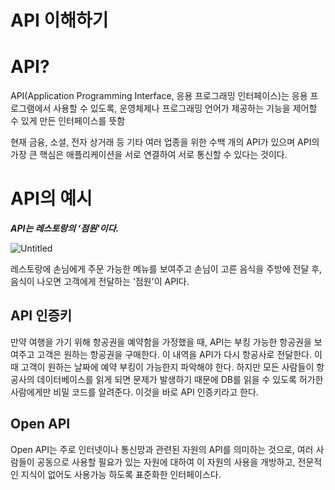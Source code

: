 # API 이해하기

# API?

API(Application Programming Interface, 응용 프로그래밍 인터페이스)는 응용 프로그램에서 사용할 수 있도록, 운영체제나 프로그래밍 언어가 제공하는 기능을 제어할 수 있게 만든 인터페이스를 뜻함

현재 금융, 소셜, 전자 상거래 등 기타 여러 업종을 위한 수백 개의 API가 있으며 API의 가장 큰 핵심은 애플리케이션을 서로 연결하여 서로 통신할 수 있다는 것이다.

# API의 예시

***API는 레스토랑의 ‘점원'이다.***

![Untitled](https://s3-us-west-2.amazonaws.com/secure.notion-static.com/4edb0175-b537-48e1-bf01-61a2003aa022/Untitled.png)

레스토랑에 손님에게 주문 가능한 메뉴를 보여주고 손님이 고른 음식을 주방에 전달 후, 음식이 나오면 고객에게 전달하는 ‘점원'이 API다.

## API 인증키

만약 여행을 가기 위해 항공권을 예약함을 가정했을 때, API는 부킹 가능한 항공권을 보여주고 고객은 원하는 항공권을 구매한다. 이 내역을 API가 다시 항공사로 전달한다. 이 때 고객이 원하는 날짜에 예약 부킹이 가능한지 파악해야 한다. 하지만 모든 사람들이 항공사의 데이터베이스를 읽게 되면 문제가 발생하기 때문에 DB를 읽을 수 있도록 허가한 사람에게만 비밀 코드를 알려준다. 이것을 바로 API 인증키라고 한다.

## Open API

Open API는 주로 인터넷이나 통신망과 관련된 자원의 API를 의미하는 것으로, 여러 사람들이 공동으로 사용할 필요가 있는 자원에 대하여 이 자원의 사용을 개방하고, 전문적인 지식이 없어도 사용가능 하도록 표준화한 인터페이스다.